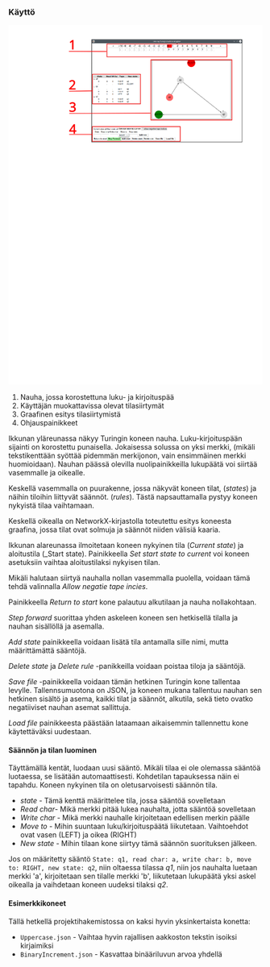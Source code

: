 
### Käyttö

![Käyttöliittymä](jaturing_gui.svg)

1. Nauha, jossa korostettuna luku- ja kirjoituspää
2. Käyttäjän muokattavissa olevat tilasiirtymät
3. Graafinen esitys tilasiirtymistä
4. Ohjauspainikkeet

Ikkunan yläreunassa näkyy Turingin koneen nauha. Luku-kirjoituspään sijainti on korostettu punaisella.
Jokaisessa solussa on yksi merkki, (mikäli tekstikenttään syöttää pidemmän merkijonon, vain ensimmäinen merkki huomioidaan). Nauhan päässä olevilla nuolipainikkeilla lukupäätä voi siirtää vasemmalle ja oikealle.

Keskellä vasemmalla on puurakenne, jossa näkyvät koneen tilat, (_states_) ja näihin tiloihin liittyvät säännöt. (_rules_). Tästä napsauttamalla pystyy koneen nykyistä tilaa vaihtamaan.

Keskellä oikealla on NetworkX-kirjastolla toteutettu esitys koneesta graafina, jossa tilat ovat solmuja ja säännöt niiden välisiä kaaria.

Ikkunan alareunassa ilmoitetaan koneen nykyinen tila (_Current state_) ja aloitustila (_Start state). Painikkeella _Set start state to current_ voi koneen asetuksiin vaihtaa aloitustilaksi nykyisen tilan.

Mikäli halutaan siirtyä nauhalla nollan vasemmalla puolella, voidaan tämä tehdä valinnalla _Allow negatie tape incies_.

Painikkeella _Return to start_ kone palautuu alkutilaan ja nauha nollakohtaan.

_Step forward_ suorittaa yhden askeleen koneen sen hetkisellä tilalla ja nauhan sisällöllä ja asemalla.

_Add state_ painikkeella voidaan lisätä tila antamalla sille nimi, mutta määrittämättä sääntöjä.

_Delete state_ ja _Delete rule_ -panikkeilla voidaan poistaa tiloja ja sääntöjä.

_Save file_ -painikkeella voidaan tämän hetkinen Turingin kone tallentaa levylle. Tallennsumuotona on JSON, ja koneen mukana tallentuu nauhan sen hetkinen sisältö ja asema, kaikki tilat ja säännöt, alkutila, sekä tieto ovatko negatiiviset nauhan asemat sallittuja.

_Load file_ painikkeesta päästään lataamaan aikaisemmin tallennettu kone käytettäväksi uudestaan.

#### Säännön ja tilan luominen

Täyttämällä kentät, luodaan uusi sääntö. Mikäli tilaa ei ole olemassa sääntöä luotaessa, se lisätään automaattisesti. Kohdetilan tapauksessa näin ei tapahdu. Koneen nykyinen tila on oletusarvoisesti säännön tila.

* _state_ - Tämä kenttä määrittelee tila, jossa sääntöä sovelletaan
* _Read char_- Mikä merkki pitää lukea nauhalta, jotta sääntöä sovelletaan
* _Write char_ - Mikä merkki nauhalle kirjoitetaan edellisen merkin päälle
* _Move to_ - Mihin suuntaan luku/kirjoituspäätä liikutetaan. Vaihtoehdot ovat vasen (LEFT) ja oikea (RIGHT)
* _New state_ - Mihin tilaan kone siirtyy tämä säännön suorituksen jälkeen.

Jos on määritetty sääntö ```State: q1, read char: a, write char: b, move to: RIGHT, new state: q2```, niin oltaessa tilassa _q1_, niin jos nauhalta luetaan merkki 'a', kirjoitetaan sen tilalle merkki 'b', liikutetaan lukupäätä yksi askel oikealla ja vaihdetaan koneen uudeksi tilaksi _q2_.

#### Esimerkkikoneet

Tällä hetkellä projektihakemistossa on kaksi hyvin yksinkertaista konetta:

* ```Uppercase.json``` - Vaihtaa hyvin rajallisen aakkoston tekstin isoiksi kirjaimiksi
* ```BinaryIncrement.json``` - Kasvattaa binääriluvun arvoa yhdellä
